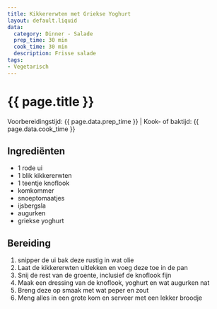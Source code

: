 ```yaml
---
title: Kikkererwten met Griekse Yoghurt
layout: default.liquid
data:
  category: Dinner - Salade
  prep_time: 30 min
  cook_time: 30 min
  description: Frisse salade
tags:
- Vegetarisch
---
```

# {{ page.title }}

Voorbereidingstijd: {{ page.data.prep_time }} | Kook- of baktijd: {{ page.data.cook_time }}

## Ingrediënten
- 1 rode ui
- 1 blik kikkererwten
- 1 teentje knoflook
- komkommer
- snoeptomaatjes
- ijsbergsla
- augurken
- griekse yoghurt

## Bereiding
1. snipper de ui bak deze rustig in wat olie
2. Laat de kikkererwten uitlekken en voeg deze toe in de pan
3. Snij de rest van de groente, inclusief de knoflook fijn
4. Maak een dressing van de knoflook, yoghurt en wat augurken nat
5. Breng deze op smaak met wat peper en zout
6. Meng alles in een grote kom en serveer met een lekker broodje
